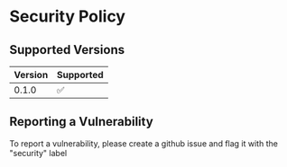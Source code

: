 # Security Policy

## Supported Versions
| Version | Supported          |
| ------- | ------------------ |
| 0.1.0   | :white_check_mark: |

## Reporting a Vulnerability

To report a vulnerability, please create a github issue and flag it with the "security" label
